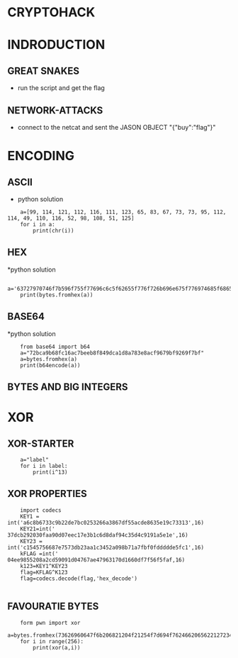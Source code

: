 
CRYPTOHACK
==========

INDRODUCTION
============

GREAT SNAKES
------------
* run the script and get the flag

NETWORK-ATTACKS
--------------
* connect to the netcat and sent the JASON OBJECT
"{"buy":"flag"}"

ENCODING
========

ASCII
-----
* python solution
```
	a=[99, 114, 121, 112, 116, 111, 123, 65, 83, 67, 73, 73, 95, 112, 114, 49, 110, 116, 52, 98, 108, 51, 125]
	for i in a:
		print(chr(i))
```


HEX
---
*python solution
```
	a='63727970746f7b596f755f77696c6c5f62655f776f726b696e675f776974685f6865785f737472696e67735f615f6c6f747d'
	print(bytes.fromhex(a))

```
BASE64
------
*python solution
```
	from base64 import b64
	a="72bca9b68fc16ac7beeb8f849dca1d8a783e8acf9679bf9269f7bf"
	a=bytes.fromhex(a)
	print(b64encode(a))
```
BYTES AND BIG INTEGERS
----------------------


XOR
===

XOR-STARTER
-----------
```
	a="label"
	for i in label:
		print(i^13)

```
XOR PROPERTIES
--------------
```
	import codecs
	KEY1 = int('a6c8b6733c9b22de7bc0253266a3867df55acde8635e19c73313',16)
	KEY21=int(' 37dcb292030faa90d07eec17e3b1c6d8daf94c35d4c9191a5e1e',16)
	KEY23 = int('c1545756687e7573db23aa1c3452a098b71a7fbf0fddddde5fc1',16)
	kFLAG =int(' 04ee9855208a2cd59091d04767ae47963170d1660df7f56f5faf,16) 
	k123=KEY1^KEY23
	flag=KFLAG^K123
	flag=codecs.decode(flag,'hex_decode')
	
```
FAVOURATIE BYTES
----------------

```
	form pwn import xor
	a=bytes.fromhex(73626960647f6b206821204f21254f7d694f7624662065622127234f726927756d)
	for i in range(256):
		print(xor(a,i))
		
```
